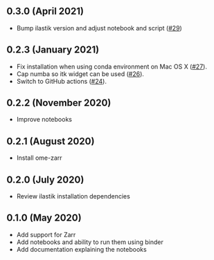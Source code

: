 0.3.0 (April 2021)
------------------
- Bump ilastik version and adjust notebook and script ([#29](https://github.com/ome/omero-guide-ilastik/pull/29))

0.2.3 (January 2021)
--------------------

- Fix installation when using conda environment on Mac OS X ([#27](https://github.com/ome/omero-guide-ilastik/pull/27)).
- Cap numba so itk widget can be used ([#26](https://github.com/ome/omero-guide-ilastik/pull/26)).
- Switch to GitHub actions ([#24](https://github.com/ome/omero-guide-ilastik/pull/24)).


0.2.2 (November 2020)
---------------------

- Improve notebooks

0.2.1 (August 2020)
-------------------

- Install ome-zarr

0.2.0 (July 2020)
-----------------

- Review ilastik installation dependencies

0.1.0 (May 2020)
----------------

- Add support for Zarr
- Add notebooks and ability to run them using binder
- Add documentation explaining the notebooks
